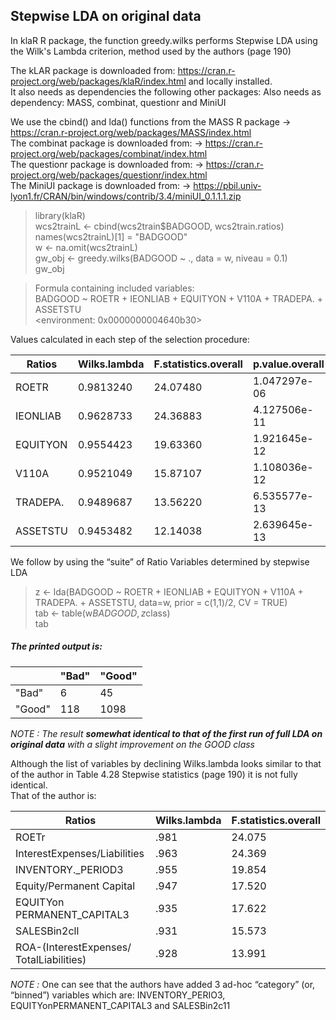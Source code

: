 ## Stepwise LDA on original data

In klaR R package, the function greedy.wilks performs Stepwise LDA using the Wilk's Lambda criterion, method used by the authors (page 190)

The kLAR package is downloaded from: https://cran.r-project.org/web/packages/klaR/index.html
and locally installed.<br>
It also needs as dependencies the following other packages: Also needs as dependency: MASS, combinat, questionr and MiniUI<br>

We use the cbind() and lda() functions from the MASS R package -> https://cran.r-project.org/web/packages/MASS/index.html<br>
The combinat package is downloaded from: -> https://cran.r-project.org/web/packages/combinat/index.html<br>
The questionr package is downloaded from: -> https://cran.r-project.org/web/packages/questionr/index.html<br>
The MiniUI package is downloaded from: -> https://pbil.univ-lyon1.fr/CRAN/bin/windows/contrib/3.4/miniUI_0.1.1.1.zip<br>

> library(klaR) <br>
> wcs2trainL <- cbind(wcs2train$BADGOOD, wcs2train.ratios) <br>
> names(wcs2trainL)[1] = "BADGOOD" <br>
> w <- na.omit(wcs2trainL) <br>
> gw_obj <- greedy.wilks(BADGOOD ~ ., data = w, niveau = 0.1) <br>
> gw_obj <br>

> Formula containing included variables:  <br>
> BADGOOD ~ ROETR + IEONLIAB + EQUITYON + V110A + TRADEPA. + ASSETSTU <br>
> <environment: 0x0000000004640b30> <br>

Values calculated in each step of the selection procedure: <em>

| Ratios    | Wilks.lambda    | F.statistics.overall    | p.value.overall    | F.statistics.diff    | p.value.diff    |
| ------------ | ------------ | ------------ | ------------- | ------------ | ------------ |
|    ROETR      |    0.9813240    | 24.07480     | 1.047297e-06    | 24.074799    | 1.047297e-06    |
|  IEONLIAB     |    0.9628733    | 24.36883     | 4.127506e-11    | 24.220942    | 9.721454e-07    |
|  EQUITYON     |    0.9554423    | 19.63360     | 1.921645e-12    |  9.822947    | 1.763140e-03    |
|     V110A     |    0.9521049    | 15.87107     | 1.108036e-12    |  4.423778    | 3.563887e-02    |
|  TRADEPA.     |    0.9489687    | 13.56220     | 6.535577e-13    |  4.167383    | 4.141703e-02    |
|  ASSETSTU     |    0.9453482    | 12.14038     | 2.639645e-13    |  4.825591    | 2.822170e-02    |
</em>

We follow by using the “suite” of Ratio Variables determined by stepwise LDA

> z <- lda(BADGOOD ~ ROETR + IEONLIAB + EQUITYON + V110A + TRADEPA. + ASSETSTU, data=w, prior = c(1,1)/2, CV = TRUE) <br>
> tab <- table(w$BADGOOD, z$class) <br>
> tab

##### <em>The printed output is:

|           | "Bad"    | "Good"       | 
| --------- | ------- | ------------ |
| "Bad"        |  6  | 45  |
| "Good"   | 118  | 1098   |

<em>NOTE : </em> The result **somewhat identical to that of the first run of full LDA on original data** with a slight improvement on the GOOD class

</em>Although the list of variables by declining Wilks.lambda looks similar to that of the author in
Table 4.28 Stepwise statistics (page 190) it is not fully identical. <br>
That of the author is:

| Ratios    					| Wilks.lambda    | F.statistics.overall    |
| --------------------------------------------- | ------------- | ------------ | 
|  ROETr					| .981    	| 24.075    |   
|  InterestExpenses/Liabilities			| .963    	| 24.369    |   		
|  INVENTORY._PERIOD3				| .955    	| 19.854    |   
|  Equity/Permanent Capital			| .947    	| 17.520    |   
|  EQUITYon PERMANENT_CAPITAL3			| .935    	| 17.622    |   
|  SALESBin2cll					| .931    	| 15.573    |   
|  ROA-(InterestExpenses/ TotalLiabilities)	| .928    	| 13.991    |   

<em>NOTE : </em> One can see that the authors have added 3 ad-hoc “category” (or, “binned”) variables which are:
INVENTORY_PERIO3, EQUITYonPERMANENT_CAPITAL3 and SALESBin2c11


